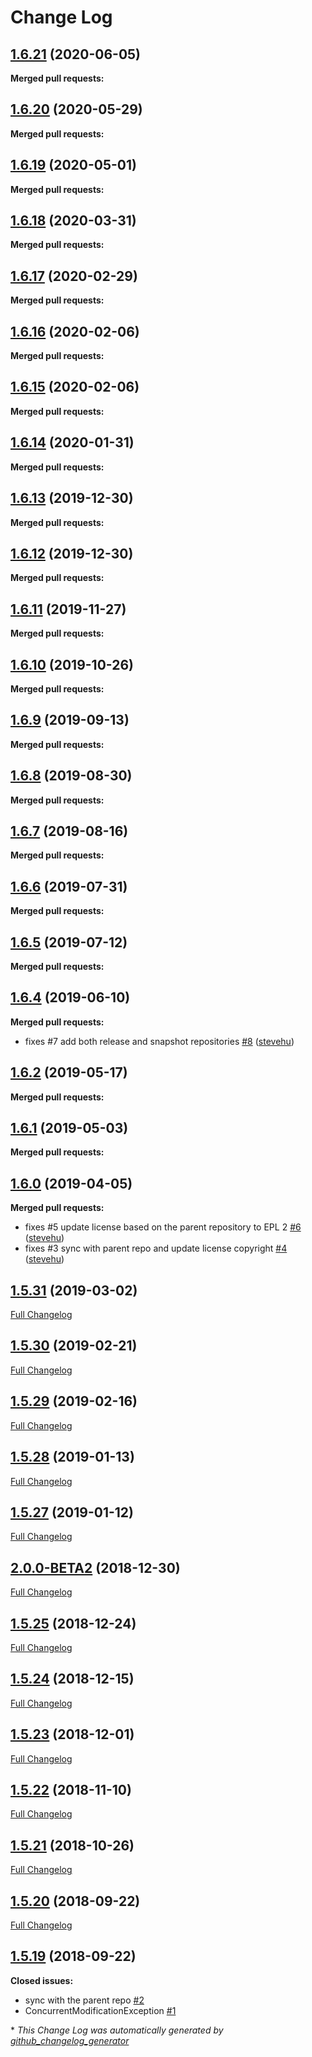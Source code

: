 # Change Log

## [1.6.21](https://github.com/networknt/json-overlay/tree/1.6.21) (2020-06-05)


**Merged pull requests:**


## [1.6.20](https://github.com/networknt/json-overlay/tree/1.6.20) (2020-05-29)


**Merged pull requests:**




## [1.6.19](https://github.com/networknt/json-overlay/tree/1.6.19) (2020-05-01)


**Merged pull requests:**


## [1.6.18](https://github.com/networknt/json-overlay/tree/1.6.18) (2020-03-31)


**Merged pull requests:**


## [1.6.17](https://github.com/networknt/json-overlay/tree/1.6.17) (2020-02-29)


**Merged pull requests:**




## [1.6.16](https://github.com/networknt/json-overlay/tree/1.6.16) (2020-02-06)


**Merged pull requests:**


## [1.6.15](https://github.com/networknt/json-overlay/tree/1.6.15) (2020-02-06)


**Merged pull requests:**




## [1.6.14](https://github.com/networknt/json-overlay/tree/1.6.14) (2020-01-31)


**Merged pull requests:**


## [1.6.13](https://github.com/networknt/json-overlay/tree/1.6.13) (2019-12-30)


**Merged pull requests:**




## [1.6.12](https://github.com/networknt/json-overlay/tree/1.6.12) (2019-12-30)


**Merged pull requests:**




## [1.6.11](https://github.com/networknt/json-overlay/tree/1.6.11) (2019-11-27)


**Merged pull requests:**


## [1.6.10](https://github.com/networknt/json-overlay/tree/1.6.10) (2019-10-26)


**Merged pull requests:**


## [1.6.9](https://github.com/networknt/json-overlay/tree/1.6.9) (2019-09-13)


**Merged pull requests:**




## [1.6.8](https://github.com/networknt/json-overlay/tree/1.6.8) (2019-08-30)


**Merged pull requests:**




## [1.6.7](https://github.com/networknt/json-overlay/tree/1.6.7) (2019-08-16)


**Merged pull requests:**




## [1.6.6](https://github.com/networknt/json-overlay/tree/1.6.6) (2019-07-31)


**Merged pull requests:**




## [1.6.5](https://github.com/networknt/json-overlay/tree/1.6.5) (2019-07-12)


**Merged pull requests:**


## [1.6.4](https://github.com/networknt/json-overlay/tree/1.6.4) (2019-06-10)


**Merged pull requests:**


- fixes \#7 add both release and snapshot repositories [\#8](https://github.com/networknt/json-overlay/pull/8) ([stevehu](https://github.com/stevehu))
## [1.6.2](https://github.com/networknt/json-overlay/tree/1.6.2) (2019-05-17)


**Merged pull requests:**


## [1.6.1](https://github.com/networknt/json-overlay/tree/1.6.1) (2019-05-03)


**Merged pull requests:**


## [1.6.0](https://github.com/networknt/json-overlay/tree/1.6.0) (2019-04-05)


**Merged pull requests:**


- fixes \#5 update license based on the parent repository to EPL 2 [\#6](https://github.com/networknt/json-overlay/pull/6) ([stevehu](https://github.com/stevehu))
- fixes \#3 sync with parent repo and update license copyright [\#4](https://github.com/networknt/json-overlay/pull/4) ([stevehu](https://github.com/stevehu))
## [1.5.31](https://github.com/networknt/json-overlay/tree/1.5.31) (2019-03-02)
[Full Changelog](https://github.com/networknt/json-overlay/compare/1.5.30...1.5.31)

## [1.5.30](https://github.com/networknt/json-overlay/tree/1.5.30) (2019-02-21)
[Full Changelog](https://github.com/networknt/json-overlay/compare/1.5.29...1.5.30)

## [1.5.29](https://github.com/networknt/json-overlay/tree/1.5.29) (2019-02-16)
[Full Changelog](https://github.com/networknt/json-overlay/compare/1.5.28...1.5.29)

## [1.5.28](https://github.com/networknt/json-overlay/tree/1.5.28) (2019-01-13)
[Full Changelog](https://github.com/networknt/json-overlay/compare/1.5.27...1.5.28)

## [1.5.27](https://github.com/networknt/json-overlay/tree/1.5.27) (2019-01-12)
[Full Changelog](https://github.com/networknt/json-overlay/compare/2.0.0-BETA2...1.5.27)

## [2.0.0-BETA2](https://github.com/networknt/json-overlay/tree/2.0.0-BETA2) (2018-12-30)
[Full Changelog](https://github.com/networknt/json-overlay/compare/1.5.25...2.0.0-BETA2)

## [1.5.25](https://github.com/networknt/json-overlay/tree/1.5.25) (2018-12-24)
[Full Changelog](https://github.com/networknt/json-overlay/compare/1.5.24...1.5.25)

## [1.5.24](https://github.com/networknt/json-overlay/tree/1.5.24) (2018-12-15)
[Full Changelog](https://github.com/networknt/json-overlay/compare/1.5.23...1.5.24)

## [1.5.23](https://github.com/networknt/json-overlay/tree/1.5.23) (2018-12-01)
[Full Changelog](https://github.com/networknt/json-overlay/compare/1.5.22...1.5.23)

## [1.5.22](https://github.com/networknt/json-overlay/tree/1.5.22) (2018-11-10)
[Full Changelog](https://github.com/networknt/json-overlay/compare/1.5.21...1.5.22)

## [1.5.21](https://github.com/networknt/json-overlay/tree/1.5.21) (2018-10-26)
[Full Changelog](https://github.com/networknt/json-overlay/compare/1.5.20...1.5.21)

## [1.5.20](https://github.com/networknt/json-overlay/tree/1.5.20) (2018-09-22)
[Full Changelog](https://github.com/networknt/json-overlay/compare/1.5.19...1.5.20)

## [1.5.19](https://github.com/networknt/json-overlay/tree/1.5.19) (2018-09-22)
**Closed issues:**

- sync with the parent repo [\#2](https://github.com/networknt/json-overlay/issues/2)
- ConcurrentModificationException [\#1](https://github.com/networknt/json-overlay/issues/1)



\* *This Change Log was automatically generated by [github_changelog_generator](https://github.com/skywinder/Github-Changelog-Generator)*
